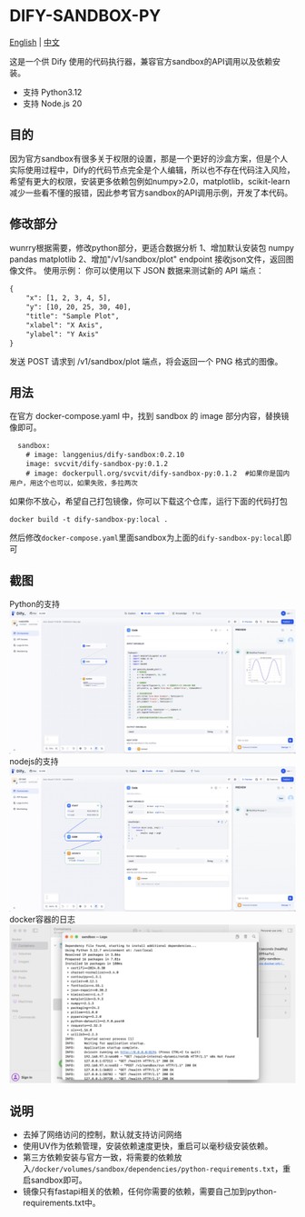 # DIFY-SANDBOX-PY
[English](README.md) | [中文](README_CN.md)

这是一个供 Dify 使用的代码执行器，兼容官方sandbox的API调用以及依赖安装。
- 支持 Python3.12
- 支持 Node.js 20

## 目的
因为官方sandbox有很多关于权限的设置，那是一个更好的沙盒方案，但是个人实际使用过程中，Dify的代码节点完全是个人编辑，所以也不存在代码注入风险，希望有更大的权限，安装更多依赖包例如numpy>2.0，matplotlib，scikit-learn 减少一些看不懂的报错，因此参考官方sandbox的API调用示例，开发了本代码。

## 修改部分
wunrry根据需要，修改python部分，更适合数据分析
1、增加默认安装包 numpy pandas matplotlib
2、增加"/v1/sandbox/plot" endpoint 接收json文件，返回图像文件。
使用示例：
你可以使用以下 JSON 数据来测试新的 API 端点：
```
{
    "x": [1, 2, 3, 4, 5],
    "y": [10, 20, 25, 30, 40],
    "title": "Sample Plot",
    "xlabel": "X Axis",
    "ylabel": "Y Axis"
}
```
发送 POST 请求到 /v1/sandbox/plot 端点，将会返回一个 PNG 格式的图像。

## 用法
在官方 docker-compose.yaml 中，找到 sandbox 的 image 部分内容，替换镜像即可。
```
  sandbox:
    # image: langgenius/dify-sandbox:0.2.10
    image: svcvit/dify-sandbox-py:0.1.2
    # image: dockerpull.org/svcvit/dify-sandbox-py:0.1.2  #如果你是国内用户，用这个也可以，如果失败，多拉两次
```

如果你不放心，希望自己打包镜像，你可以下载这个仓库，运行下面的代码打包
```
docker build -t dify-sandbox-py:local .
```
然后修改`docker-compose.yaml`里面sandbox为上面的`dify-sandbox-py:local`即可

## 截图
Python的支持
![](/images/Xnip2024-11-25_11-30-12.jpg)
nodejs的支持
![](/images/Xnip2024-11-25_11-31-01.jpg)
docker容器的日志
![](/images/Xnip2024-12-04_10-15-18.jpg)

## 说明
- 去掉了网络访问的控制，默认就支持访问网络
- 使用UV作为依赖管理，安装依赖速度更快，重启可以毫秒级安装依赖。
- 第三方依赖安装与官方一致，将需要的依赖放入`/docker/volumes/sandbox/dependencies/python-requirements.txt`，重启sandbox即可。
- 镜像只有fastapi相关的依赖，任何你需要的依赖，需要自己加到python-requirements.txt中。




